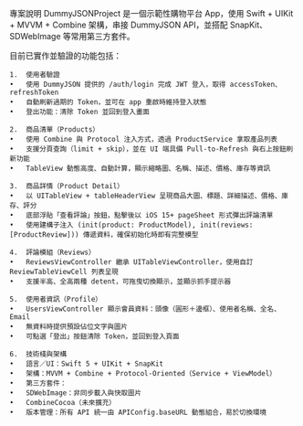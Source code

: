 專案說明
DummyJSONProject 是一個示範性購物平台 App，使用 Swift + UIKit + MVVM + Combine 架構，串接 DummyJSON API，並搭配 SnapKit、SDWebImage 等常用第三方套件。

目前已實作並驗證的功能包括：

	1.	使用者驗證
	•	使用 DummyJSON 提供的 /auth/login 完成 JWT 登入，取得 accessToken、refreshToken
	•	自動刷新過期的 Token，並可在 app 重啟時維持登入狀態
	•	登出功能：清除 Token 並回到登入畫面
 
	2.	商品清單（Products）
	•	使用 Combine 與 Protocol 注入方式，透過 ProductService 拿取產品列表
	•	支援分頁查詢（limit + skip），並在 UI 端具備 Pull-to-Refresh 與右上按鈕刷新功能
	•	TableView 動態高度、自動計算，顯示縮略圖、名稱、描述、價格、庫存等資訊
 
	3.	商品詳情（Product Detail）
	•	以 UITableView + tableHeaderView 呈現商品大圖、標題、詳細描述、價格、庫存、評分
	•	底部浮貼「查看評論」按鈕，點擊後以 iOS 15+ pageSheet 形式彈出評論清單
	•	使用建構子注入 (init(product: ProductModel), init(reviews: [ProductReview])) 傳遞資料，確保初始化時即有完整模型
 
	4.	評論模組（Reviews）
	•	ReviewsViewController 繼承 UITableViewController，使用自訂 ReviewTableViewCell 列表呈現
	•	支援半高、全高兩種 detent，可拖曳切換顯示，並顯示抓手提示器
 
	5.	使用者資訊（Profile）
	•	UsersViewController 顯示會員資料：頭像（圓形＋邊框）、使用者名稱、全名、Email
	•	無資料時提供預設佔位文字與圖片
	•	可點選「登出」按鈕清除 Token，並回到登入頁面
 
	6.	技術棧與架構
	•	語言／UI：Swift 5 + UIKit + SnapKit
	•	架構：MVVM + Combine + Protocol-Oriented（Service + ViewModel）
	•	第三方套件：
	•	SDWebImage：非同步載入與快取圖片
	•	CombineCocoa（未來擴充）
	•	版本管理：所有 API 統一由 APIConfig.baseURL 動態組合，易於切換環境
